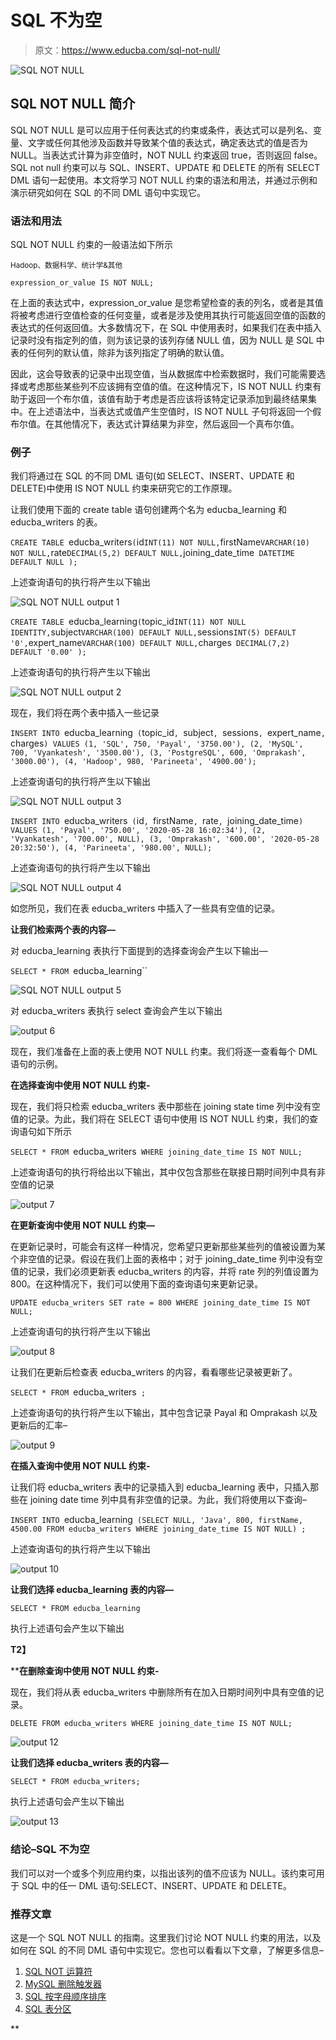# SQL 不为空

> 原文：<https://www.educba.com/sql-not-null/>

![SQL NOT NULL](img/5c6d1086d0c4ac547b5db6f29d9ab826.png)



## SQL NOT NULL 简介

SQL NOT NULL 是可以应用于任何表达式的约束或条件，表达式可以是列名、变量、文字或任何其他涉及函数并导致某个值的表达式，确定表达式的值是否为 NULL。当表达式计算为非空值时，NOT NULL 约束返回 true，否则返回 false。SQL not null 约束可以与 SQL、INSERT、UPDATE 和 DELETE 的所有 SELECT DML 语句一起使用。本文将学习 NOT NULL 约束的语法和用法，并通过示例和演示研究如何在 SQL 的不同 DML 语句中实现它。

### 语法和用法

SQL NOT NULL 约束的一般语法如下所示

<small>Hadoop、数据科学、统计学&其他</small>

`expression_or_value IS NOT NULL;`

在上面的表达式中，expression_or_value 是您希望检查的表的列名，或者是其值将被考虑进行空值检查的任何变量，或者是涉及使用其执行可能返回空值的函数的表达式的任何返回值。大多数情况下，在 SQL 中使用表时，如果我们在表中插入记录时没有指定列的值，则为该记录的该列存储 NULL 值，因为 NULL 是 SQL 中表的任何列的默认值，除非为该列指定了明确的默认值。

因此，这会导致表的记录中出现空值，当从数据库中检索数据时，我们可能需要选择或考虑那些某些列不应该拥有空值的值。在这种情况下，IS NOT NULL 约束有助于返回一个布尔值，该值有助于考虑是否应该将该特定记录添加到最终结果集中。在上述语法中，当表达式或值产生空值时，IS NOT NULL 子句将返回一个假布尔值。在其他情况下，表达式计算结果为非空，然后返回一个真布尔值。

### 例子

我们将通过在 SQL 的不同 DML 语句(如 SELECT、INSERT、UPDATE 和 DELETE)中使用 IS NOT NULL 约束来研究它的工作原理。

让我们使用下面的 create table 语句创建两个名为 educba_learning 和 educba_writers 的表。

`CREATE TABLE `educba_writers` (
`id` INT(11) NOT NULL,
`firstName` VARCHAR(10) NOT NULL,
`rate` DECIMAL(5,2) DEFAULT NULL,
`joining_date_time` DATETIME DEFAULT NULL
);`

上述查询语句的执行将产生以下输出

![SQL NOT NULL output 1](img/4dbf3c23f4b5f2fdda67fda7c651ac5b.png)



`CREATE TABLE `educba_learning` (
`topic_id` INT(11) NOT NULL IDENTITY,
`subject` VARCHAR(100) DEFAULT NULL,
`sessions` INT(5) DEFAULT '0',
`expert_name` VARCHAR(100) DEFAULT NULL,
`charges` DECIMAL(7,2) DEFAULT '0.00'
);`

上述查询语句的执行将产生以下输出

![SQL NOT NULL output 2](img/f3b4f31fa3c885c731c0a41fc108e542.png)



现在，我们将在两个表中插入一些记录

`INSERT INTO `educba_learning` (`topic_id`, `subject`, `sessions`, `expert_name`, `charges`) VALUES
(1, 'SQL', 750, 'Payal', '3750.00'),
(2, 'MySQL', 700, 'Vyankatesh', '3500.00'),
(3, 'PostgreSQL', 600, 'Omprakash', '3000.00'),
(4, 'Hadoop', 980, 'Parineeta', '4900.00');`

上述查询语句的执行将产生以下输出

![SQL NOT NULL output 3](img/58ab95933cf4fcfd19f0183d72c3c066.png)



`INSERT INTO `educba_writers` (`id`, `firstName`, `rate`, `joining_date_time`) VALUES
(1, 'Payal', '750.00', '2020-05-28 16:02:34'),
(2, 'Vyankatesh', '700.00', NULL),
(3, 'Omprakash', '600.00', '2020-05-28 20:32:50'),
(4, 'Parineeta', '980.00', NULL);`

上述查询语句的执行将产生以下输出

![SQL NOT NULL output 4](img/ccd2c546afc3c90c12447746ee23828a.png)



如您所见，我们在表 educba_writers 中插入了一些具有空值的记录。

**让我们检索两个表的内容—**

对 educba_learning 表执行下面提到的选择查询会产生以下输出—

`SELECT * FROM `educba_learning``

![SQL NOT NULL output 5](img/89db4612aff96b887c9189b8009bdee7.png)



对 educba_writers 表执行 select 查询会产生以下输出

![output 6](img/1bd61d7aacb05cf8e6f93403f53b5c65.png)



现在，我们准备在上面的表上使用 NOT NULL 约束。我们将逐一查看每个 DML 语句的示例。

**在选择查询中使用 NOT NULL 约束-**

现在，我们将只检索 educba_writers 表中那些在 joining state time 列中没有空值的记录。为此，我们将在 SELECT 语句中使用 IS NOT NULL 约束，我们的查询语句如下所示

`SELECT * FROM `educba_writers` WHERE joining_date_time IS NOT NULL;`

上述查询语句的执行将给出以下输出，其中仅包含那些在联接日期时间列中具有非空值的记录

![output 7](img/7ab99a3c1c3e82281cbd52f3b944a5d3.png)



**在更新查询中使用 NOT NULL 约束—**

在更新记录时，可能会有这样一种情况，您希望只更新那些某些列的值被设置为某个非空值的记录。假设在我们上面的表格中；对于 joining_date_time 列中没有空值的记录，我们必须更新表 educba_writers 的内容，并将 rate 列的列值设置为 800。在这种情况下，我们可以使用下面的查询语句来更新记录。

`UPDATE educba_writers
SET rate = 800
WHERE joining_date_time IS NOT NULL;`

上述查询语句的执行将产生以下输出

![output 8](img/cb03cae1f60ba5a1c5bdca3bc2a7de46.png)



让我们在更新后检查表 educba_writers 的内容，看看哪些记录被更新了。

`SELECT * FROM `educba_writers` ;`

上述查询语句的执行将产生以下输出，其中包含记录 Payal 和 Omprakash 以及更新后的汇率–

![output 9](img/2a2d9b1c6570935dd10c2ee18573f46d.png)



**在插入查询中使用 NOT NULL 约束-**

让我们将 educba_writers 表中的记录插入到 educba_learning 表中，只插入那些在 joining date time 列中具有非空值的记录。为此，我们将使用以下查询–

`INSERT INTO `educba_learning` (SELECT
NULL, 'Java', 800, firstName, 4500.00
FROM
educba_writers
WHERE joining_date_time IS NOT NULL) ;`

上述查询语句的执行将产生以下输出

![output 10](img/62b9a0befb074c18da373f50db4b065a.png)



**让我们选择 educba_learning 表的内容—**

`SELECT * FROM educba_learning`

执行上述语句会产生以下输出

**T2】**



 ****在删除查询中使用 NOT NULL 约束-**

现在，我们将从表 educba_writers 中删除所有在加入日期时间列中具有空值的记录。

`DELETE FROM educba_writers WHERE joining_date_time IS NOT NULL;`

![output 12](img/6972525be10dc40dda5495abb719c64a.png)



**让我们选择 educba_writers 表的内容—**

`SELECT * FROM educba_writers;`

执行上述语句会产生以下输出

![output 13](img/1070ed657fac06ee7c8720971c6c6ea5.png)



### 结论–SQL 不为空

我们可以对一个或多个列应用约束，以指出该列的值不应该为 NULL。该约束可用于 SQL 中的任一 DML 语句:SELECT、INSERT、UPDATE 和 DELETE。

### 推荐文章

这是一个 SQL NOT NULL 的指南。这里我们讨论 NOT NULL 约束的用法，以及如何在 SQL 的不同 DML 语句中实现它。您也可以看看以下文章，了解更多信息–

1.  [SQL NOT 运算符](https://www.educba.com/sql-not-operator/)
2.  [MySQL 删除触发器](https://www.educba.com/mysql-delete-trigger/)
3.  [SQL 按字母顺序排序](https://www.educba.com/sql-order-by-alphabetical/)
4.  [SQL 表分区](https://www.educba.com/sql-table-partitioning/)





**